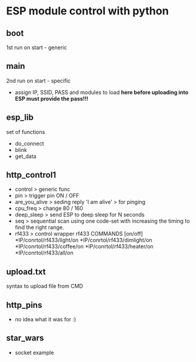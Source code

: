 # ESP module control with python

## boot
1st run on start - generic

## main
2nd run on start - specific
* assign IP, SSID, PASS and modules to load **here before uploading into ESP must provide the pass!!!**

## esp_lib
set of functions
- do_connect
- blink
- get_data

## http_control1
- control       > generic func
- pin           > trigger pin ON / OFF
- are_you_alive > seding reply 'I am alive' > for pinging
- cpu_freq      > change 80 / 160
- deep_sleep    > send ESP to deep sleep for N seconds
- seq           > sequential scan using one code-set with increasing the timing to find the right range.
- rf433         > control wrapper rf433
COMMANDS [on/off]
*IP/conrtol/rf433/light/on
*IP/conrtol/rf433/dimlight/on
*IP/conrtol/rf433/coffee/on
*IP/conrtol/rf433/heater/on
*IP/conrtol/rf433/all/on



## upload.txt
syntax to upload file from CMD

## http_pins
* no idea what it was for :)

## star_wars
* socket example